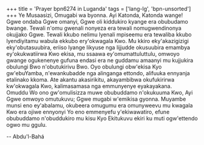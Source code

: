 +++
title = 'Prayer bpn6274 in Luganda'
tags = ['lang-lg', 'bpn-unsorted']
+++
Ye Musaasizi, Omugabi wa byonna.  Ayi Katonda, Katonda wange!  Ggwe ondaba Ggwe omanyi, Ggwe oli kiddukiro kyange era obubudamo bwange.  Tewali n'omu gwenali nonyeza era tewali nomugwendinonya okujjako Ggwe.  Tewali kkubo nelimu lyenali mpiseemu era tewaliba kkubo lyendiyitamu wabula ekkubo ery'okwagala Kwo.  Mu kkiro eky'akazigizigi eky'obutasuubira, eriiso lyange likyuse nga lijjudde okusuubira emambya ey'okukwatiirwa Kwo ekisa, mu ssaawa ey'omumattuluttulu, omwoyo gwange ogukenenye gufuna endasi era ne guddamu amaanyi mu kujjukira obulungi Bwo n'obutukirivu Bwo.  Oyo obulungi obw'ekisa Kyo gw'ebuYamba, n'ewankubadde nga alinganga ettondo, alifuuka ennyanja etalinako kkoma.  Ate akantu akasirikitu, akayambibwa okufukirirwa kw'okwagala Kwo, kalimasamasa nga emmunyenye eyakayakana.  
Omuddu Wo ono gw'omulisizza muwe obubuddamo n'okukuuma Kwo, Ayi Ggwe omwoyo omutukuvu; Ggwe mugabi w'emikisa gyonna.  Muyambe munsi eno ey'abalamu, okubeera omugumu era omunyweevu mu kwagala Kwo era ojiwe ennyonyi Yo eno emmenyefu y'ekiwawatiro, efune obubuddamo n'obuddukiro mu kisu Kyo Ekitukuvu ekiri ku muti ogw'ettendo ogwo mu ggulu.

-- Abdu'l-Bahá
